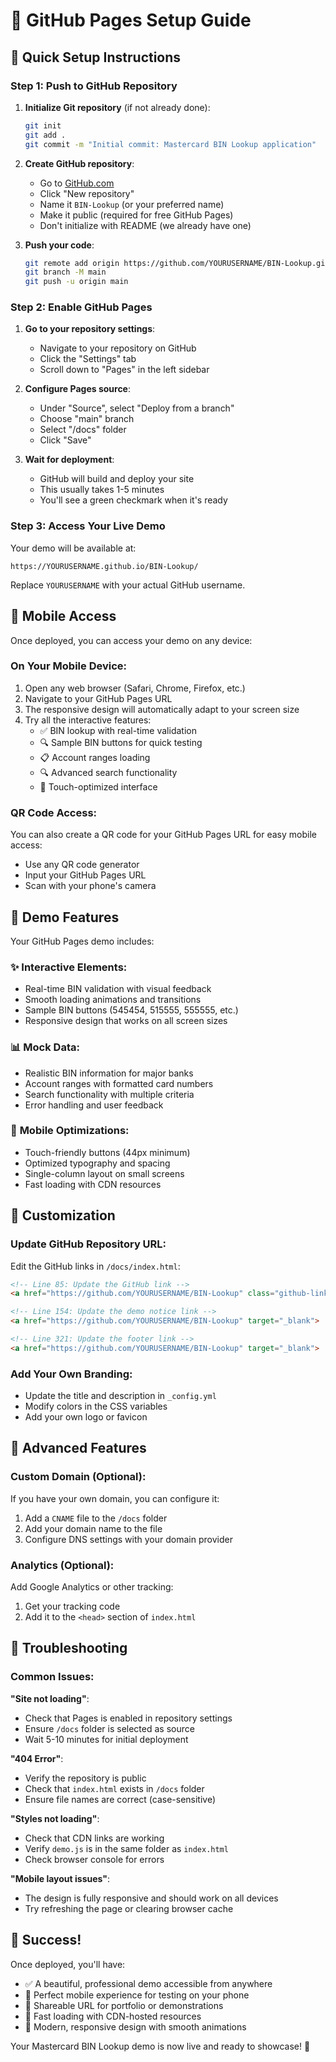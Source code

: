 # 📱 GitHub Pages Setup Guide

## 🚀 Quick Setup Instructions

### Step 1: Push to GitHub Repository

1. **Initialize Git repository** (if not already done):
   ```bash
   git init
   git add .
   git commit -m "Initial commit: Mastercard BIN Lookup application"
   ```

2. **Create GitHub repository**:
   - Go to [GitHub.com](https://github.com)
   - Click "New repository"
   - Name it `BIN-Lookup` (or your preferred name)
   - Make it public (required for free GitHub Pages)
   - Don't initialize with README (we already have one)

3. **Push your code**:
   ```bash
   git remote add origin https://github.com/YOURUSERNAME/BIN-Lookup.git
   git branch -M main
   git push -u origin main
   ```

### Step 2: Enable GitHub Pages

1. **Go to your repository settings**:
   - Navigate to your repository on GitHub
   - Click the "Settings" tab
   - Scroll down to "Pages" in the left sidebar

2. **Configure Pages source**:
   - Under "Source", select "Deploy from a branch"
   - Choose "main" branch
   - Select "/docs" folder
   - Click "Save"

3. **Wait for deployment**:
   - GitHub will build and deploy your site
   - This usually takes 1-5 minutes
   - You'll see a green checkmark when it's ready

### Step 3: Access Your Live Demo

Your demo will be available at:
```
https://YOURUSERNAME.github.io/BIN-Lookup/
```

Replace `YOURUSERNAME` with your actual GitHub username.

## 📱 Mobile Access

Once deployed, you can access your demo on any device:

### On Your Mobile Device:
1. Open any web browser (Safari, Chrome, Firefox, etc.)
2. Navigate to your GitHub Pages URL
3. The responsive design will automatically adapt to your screen size
4. Try all the interactive features:
   - ✅ BIN lookup with real-time validation
   - 🔍 Sample BIN buttons for quick testing
   - 📋 Account ranges loading
   - 🔍 Advanced search functionality
   - 📱 Touch-optimized interface

### QR Code Access:
You can also create a QR code for your GitHub Pages URL for easy mobile access:
- Use any QR code generator
- Input your GitHub Pages URL
- Scan with your phone's camera

## 🎨 Demo Features

Your GitHub Pages demo includes:

### ✨ **Interactive Elements**:
- Real-time BIN validation with visual feedback
- Smooth loading animations and transitions
- Sample BIN buttons (545454, 515555, 555555, etc.)
- Responsive design that works on all screen sizes

### 📊 **Mock Data**:
- Realistic BIN information for major banks
- Account ranges with formatted card numbers
- Search functionality with multiple criteria
- Error handling and user feedback

### 🎯 **Mobile Optimizations**:
- Touch-friendly buttons (44px minimum)
- Optimized typography and spacing
- Single-column layout on small screens
- Fast loading with CDN resources

## 🔧 Customization

### Update GitHub Repository URL:
Edit the GitHub links in `/docs/index.html`:
```html
<!-- Line 85: Update the GitHub link -->
<a href="https://github.com/YOURUSERNAME/BIN-Lookup" class="github-link" target="_blank">

<!-- Line 154: Update the demo notice link -->
<a href="https://github.com/YOURUSERNAME/BIN-Lookup" target="_blank">

<!-- Line 321: Update the footer link -->
<a href="https://github.com/YOURUSERNAME/BIN-Lookup" target="_blank">
```

### Add Your Own Branding:
- Update the title and description in `_config.yml`
- Modify colors in the CSS variables
- Add your own logo or favicon

## 🚀 Advanced Features

### Custom Domain (Optional):
If you have your own domain, you can configure it:
1. Add a `CNAME` file to the `/docs` folder
2. Add your domain name to the file
3. Configure DNS settings with your domain provider

### Analytics (Optional):
Add Google Analytics or other tracking:
1. Get your tracking code
2. Add it to the `<head>` section of `index.html`

## 🐛 Troubleshooting

### Common Issues:

**"Site not loading"**:
- Check that Pages is enabled in repository settings
- Ensure `/docs` folder is selected as source
- Wait 5-10 minutes for initial deployment

**"404 Error"**:
- Verify the repository is public
- Check that `index.html` exists in `/docs` folder
- Ensure file names are correct (case-sensitive)

**"Styles not loading"**:
- Check that CDN links are working
- Verify `demo.js` is in the same folder as `index.html`
- Check browser console for errors

**"Mobile layout issues"**:
- The design is fully responsive and should work on all devices
- Try refreshing the page or clearing browser cache

## 🎉 Success!

Once deployed, you'll have:
- ✅ A beautiful, professional demo accessible from anywhere
- 📱 Perfect mobile experience for testing on your phone
- 🔗 Shareable URL for portfolio or demonstrations
- 🚀 Fast loading with CDN-hosted resources
- 🎨 Modern, responsive design with smooth animations

Your Mastercard BIN Lookup demo is now live and ready to showcase! 🎊